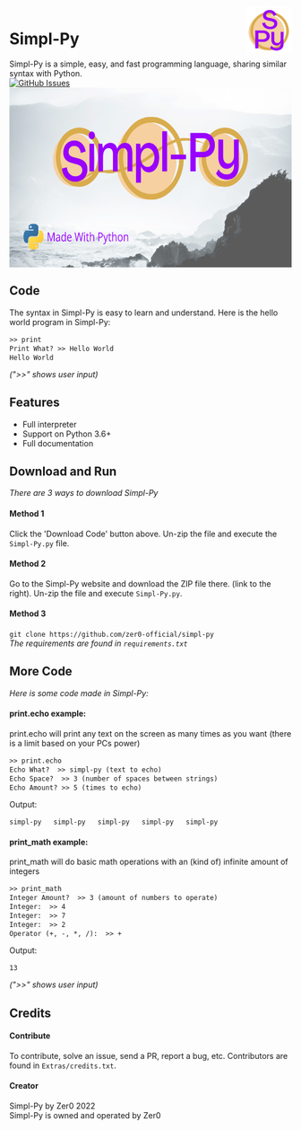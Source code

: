<img src="https://github.com/Zer0-Official/Simpl-Py/blob/main/media/Simpl-Py%20Small%20Logo.png" align="right" width="80" height="80"/>

# Simpl-Py
Simpl-Py is a simple, easy, and fast programming language, sharing similar syntax with Python.
<br>
[![GitHub Issues](https://img.shields.io/github/issues/Zer0-Official/Simpl-Py?style=flat-square)](https://github.com/Zer0-Official/Simpl-Py/issues)
<br>
<img src="https://github.com/Zer0-Official/Simpl-Py/blob/main/media/Simpl-Py%20TN.png" align="middle" width="640" height="320"/>

## Code
The syntax in Simpl-Py is easy to learn and understand. Here is the hello world program in Simpl-Py:
```
>> print
Print What? >> Hello World
Hello World
```
*(">>" shows user input)*

## Features
* Full interpreter
* Support on Python 3.6+
* Full documentation

## Download and Run
*There are 3 ways to download Simpl-Py*

#### Method 1
Click the 'Download Code' button above. Un-zip the file and execute the `Simpl-Py.py` file.

#### Method 2
Go to the Simpl-Py website and download the ZIP file there. (link to the right).
Un-zip the file and execute `Simpl-Py.py`.

#### Method 3
`git clone https://github.com/zer0-official/simpl-py`
<br>
*The requirements are found in `requirements.txt`*

## More Code
*Here is some code made in Simpl-Py:*

#### print.echo example:
print.echo will print any text on the screen as many times as you want (there is a limit based on your PCs power)
```
>> print.echo
Echo What?  >> simpl-py (text to echo)
Echo Space?  >> 3 (number of spaces between strings)
Echo Amount? >> 5 (times to echo)
```
Output:
```
simpl-py   simpl-py   simpl-py   simpl-py   simpl-py
```

#### print_math example:
print_math will do basic math operations with an (kind of) infinite amount of integers
```
>> print_math
Integer Amount?  >> 3 (amount of numbers to operate)
Integer:  >> 4
Integer:  >> 7
Integer:  >> 2
Operator (+, -, *, /):  >> +
```
Output:
```
13
```
*(">>" shows user input)*

## Credits
#### Contribute
To contribute, solve an issue, send a PR, report a bug, etc. Contributors are found in `Extras/credits.txt`.

#### Creator
Simpl-Py by Zer0 2022
<br>
Simpl-Py is owned and operated by Zer0
